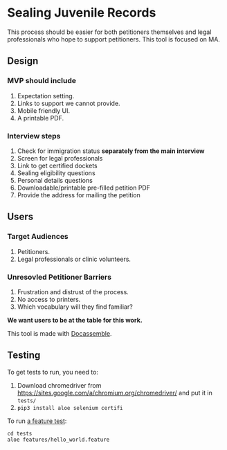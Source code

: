 # Sealing Juvenile Records

This process should be easier for both petitioners themselves and
legal professionals who hope to support petitioners. This tool
is focused on MA.

## Design

### MVP should include

1. Expectation setting.
1. Links to support we cannot provide.
1. Mobile friendly UI.
1. A printable PDF.

### Interview steps

1. Check for immigration status **separately from the main interview**
1. Screen for legal professionals
1. Link to get certified dockets
1. Sealing eligibility questions
1. Personal details questions
1. Downloadable/printable pre-filled petition PDF
1. Provide the address for mailing the petition

## Users

### Target Audiences

1. Petitioners.
1. Legal professionals or clinic volunteers.

### Unresovled Petitioner Barriers

1. Frustration and distrust of the process.
1. No access to printers.
1. Which vocabulary will they find familiar?

**We want users to be at the table for this work.**

This tool is made with [Docassemble](https://github.com/jhpyle/docassemble).

## Testing

To get tests to run, you need to:
1. Download chromedriver from https://sites.google.com/a/chromium.org/chromedriver/ and put it in `tests/`
2. `pip3 install aloe selenium certifi`

To run [a feature test](https://docassemble.org/docs/development.html#bdd):
```
cd tests
aloe features/hello_world.feature
```
